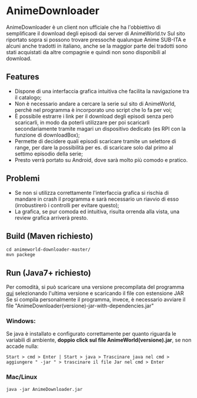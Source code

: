﻿# AnimeDownloader

AnimeDownloader è un client non ufficiale che ha l'obbiettivo di semplificare il download degli episodi dai server di AnimeWorld.tv
Sul sito riportato sopra si possono trovare pressochè qualunque Anime SUB-ITA e alcuni anche tradotti in italiano, anche se la maggior parte dei tradotti sono stati acquistati da altre compagnie e quindi non sono disponibili al download.

## Features
- Dispone di una interfaccia grafica intuitiva che facilita la navigazione tra il catalogo;
- Non è necessario andare a cercare la serie sul sito di AnimeWorld, perchè nel programma è incorporato uno script che lo fa per voi;
- È possibile estrarre i link per il download degli episodi senza però scaricarli, in modo da poterli utilizzare per poi scaricarli secondariamente tramite magari un dispositivo dedicato (es RPI con la funzione di downloadBox);
- Permette di decidere quali episodi scaricare tramite un selettore di range, per dare la possibilità per es. di scaricare solo dal primo al settimo episodio della serie;
- Presto verrà portato su Android, dove sarà molto più comodo e pratico.

## Problemi
- Se non si utilizza correttamente l'interfaccia grafica si rischia di mandare in crash il programma e sarà necessario un riavvio di esso (irrobustirerò i controlli per evitare questo);
- La grafica, se pur comoda ed intuitiva, risulta orrenda alla vista, una review grafica arriverà presto.

## Build (Maven richiesto)
    cd animeworld-downloader-master/
    mvn packege
## Run (Java7+ richiesto)
Per comodità, si può scaricare una versione precompilata del programma [qui](https://github.com/TuxDave/AnimeDownloader/releases) selezionando l'ultima versione e scaricando il file con estensione JAR
Se si compila personalmente il programma, invece, è necessario avviare il file "AnimeDownloader(versione)-jar-with-dependencies.jar"
### Windows:
Se java è installato e configurato correttamente per quanto riguarda le variabili di ambiente, **doppio click sul file AnimeWorld(versione).jar**, se non accade nulla:

    Start > cmd > Enter | Start > java > Trascinare java nel cmd > aggiungere " -jar " > trascinare il file Jar nel cmd > Enter
### Mac/Linux

    java -jar AnimeDownloader.jar
